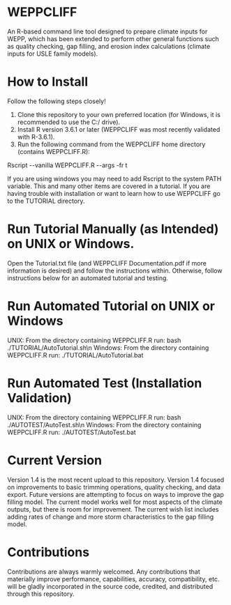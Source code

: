 # WEPPCLIFF
An R-based command line tool designed to prepare climate inputs for WEPP, which has been extended to perform other general functions such as quality checking, gap filling, and erosion index calculations (climate inputs for USLE family models).

# How to Install
Follow the following steps closely! 

1. Clone this repository to your own preferred location (for Windows, it is recommended to use the C:/ drive).
2. Install R version 3.6.1 or later (WEPPCLIFF was most recently validated with R-3.6.1).
3. Run the following command from the WEPPCLIFF home directory (contains WEPPCLIFF.R):

Rscript --vanilla WEPPCLIFF.R --args -fr t

If you are using windows you may need to add Rscript to the system PATH variable. This and many other items are covered in a tutorial. If you are having trouble with installation or want to learn how to use WEPPCLIFF go to the TUTORIAL directory.

# Run Tutorial Manually (as Intended) on UNIX or Windows.
Open the Tutorial.txt file (and WEPPCLIFF Documentation.pdf if more information is desired) and follow the instructions within. Otherwise, follow instructions below for an automated tutorial and testing.

# Run Automated Tutorial on UNIX or Windows
UNIX: From the directory containing WEPPCLIFF.R run: bash ./TUTORIAL/AutoTutorial.sh\n
Windows: From the directory containing WEPPCLIFF.R run: ./TUTORIAL/AutoTutorial.bat

# Run Automated Test (Installation Validation)
UNIX: From the directory containing WEPPCLIFF.R run: bash ./AUTOTEST/AutoTest.sh\n
Windows: From the directory containing WEPPCLIFF.R run: ./AUTOTEST/AutoTest.bat

# Current Version
Version 1.4 is the most recent upload to this repository. Version 1.4 focused on improvements to basic trimming operations, quality checking, and data export. Future versions are attempting to focus on ways to improve the gap filling model. The current model works well for most aspects of the climate outputs, but there is room for improvement. The current wish list includes adding rates of change and more storm characteristics to the gap filling model.

# Contributions
Contributions are always warmly welcomed. Any contributions that materially improve performance, capabilities, accuracy, compatibility, etc. will be gladly incorporated in the source code, credited, and distributed through this repository.
